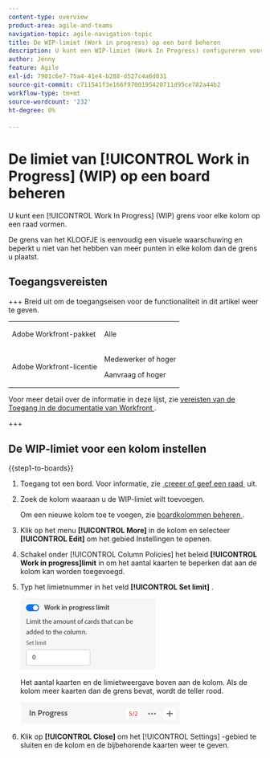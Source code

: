 ```yaml
---
content-type: overview
product-area: agile-and-teams
navigation-topic: agile-navigation-topic
title: De WIP-limiet (Work in progress) op een bord beheren
description: U kunt een WIP-limiet (Work In Progress) configureren voor elke kolom op een board.
author: Jenny
feature: Agile
exl-id: 7901c6e7-75a4-41e4-b288-d527c4a6d031
source-git-commit: c711541f3e166f9700195420711d95ce782a44b2
workflow-type: tm+mt
source-wordcount: '232'
ht-degree: 0%

---
```


# De limiet van [!UICONTROL Work in Progress] (WIP) op een board beheren

U kunt een [!UICONTROL Work In Progress] (WIP) grens voor elke kolom op een raad vormen.

De grens van het KLOOFJE is eenvoudig een visuele waarschuwing en beperkt u niet van het hebben van meer punten in elke kolom dan de grens u plaatst.

## Toegangsvereisten

+++ Breid uit om de toegangseisen voor de functionaliteit in dit artikel weer te geven.

<table style="table-layout:auto"> 
 <col> 
 <col> 
 <tbody> 
  <tr> 
   <td role="rowheader">Adobe Workfront-pakket</td> 
   <td> <p>Alle</p> </td> 
  </tr> 
  <tr> 
   <td role="rowheader">Adobe Workfront-licentie</td> 
   <td> 
   <p>Medewerker of hoger</p> 
   <p>Aanvraag of hoger</p>
   </td> 
  </tr> 
 </tbody> 
</table>

Voor meer detail over de informatie in deze lijst, zie [&#x200B; vereisten van de Toegang in de documentatie van Workfront &#x200B;](/help/quicksilver/administration-and-setup/add-users/access-levels-and-object-permissions/access-level-requirements-in-documentation.md).

+++

## De WIP-limiet voor een kolom instellen

{{step1-to-boards}}

1. Toegang tot een bord. Voor informatie, zie [&#x200B; creeer of geef een raad &#x200B;](../../agile/get-started-with-boards/create-edit-board.md) uit.
1. Zoek de kolom waaraan u de WIP-limiet wilt toevoegen.

   Om een nieuwe kolom toe te voegen, zie [&#x200B; boardkolommen beheren &#x200B;](/help/quicksilver/agile/get-started-with-boards/manage-board-columns.md).

1. Klik op het menu **[!UICONTROL More]** in de kolom en selecteer **[!UICONTROL Edit]** om het gebied Instellingen te openen.
1. Schakel onder [!UICONTROL Column Policies] het beleid **[!UICONTROL Work in progress]limit** in om het aantal kaarten te beperken dat aan de kolom kan worden toegevoegd.
1. Typ het limietnummer in het veld **[!UICONTROL Set limit]** .

   ![&#x200B; grens van het WIP voor kolom &#x200B;](assets/boards-wip-limit-in-column.png)

   Het aantal kaarten en de limietweergave boven aan de kolom. Als de kolom meer kaarten dan de grens bevat, wordt de teller rood.

   ![&#x200B; de grensteller van WIP &#x200B;](assets/boards-wip-limit-counter.png)

1. Klik op **[!UICONTROL Close]** om het [!UICONTROL Settings] -gebied te sluiten en de kolom en de bijbehorende kaarten weer te geven.
